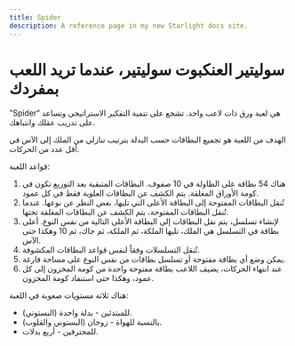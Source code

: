 ```yaml
---
title: Spider
description: A reference page in my new Starlight docs site.
---
```


# سوليتير العنكبوت سوليتير، عندما تريد اللعب بمفردك

”Spider“ هي لعبة ورق ذات لاعب واحد. تشجع على تنمية التفكير الاستراتيجي وتساعد على تدريب عقلك وانتباهك.

الهدف من اللعبة هو تجميع البطاقات حسب البدلة بترتيب تنازلي من الملك إلى الآس في أقل عدد من الحركات.

قواعد اللعبة:

1. هناك 54 بطاقة على الطاولة في 10 صفوف. البطاقات المتبقية بعد التوزيع تكون في كومة الأوراق المغلقة. يتم الكشف عن البطاقات العلوية فقط في كل عمود.
2. تُنقل البطاقات المفتوحة إلى البطاقة الأعلى التي تليها، بغض النظر عن نوعها. عندما تُنقل البطاقات المفتوحة، يتم الكشف عن البطاقات المغلقة تحتها.
3. لإنشاء تسلسل، يتم نقل البطاقات إلى البطاقة الأعلى التالية من نفس النوع. أعلى بطاقة في التسلسل هي الملك، تليها الملكة، ثم الملكة، ثم جاك، ثم 10 وهكذا حتى الآس.
4. تُنقل التسلسلات وفقاً لنفس قواعد البطاقات المكشوفة.
5. يمكن وضع أي بطاقة مفتوحة أو تسلسل بطاقات من نفس النوع على مساحة فارغة.
6. عند انتهاء الحركات، يضيف اللاعب بطاقة مفتوحة واحدة من كومة المخزون إلى كل عمود، وهكذا حتى استنفاد كومة المخزون.

هناك ثلاثة مستويات صعوبة في اللعبة:

-  للمبتدئين - بدلة واحدة (البستوني).
-  بالنسبة للهواة - زوجان (البستوني والقلوب).
-  للمحترفين - أربع بدلات.
